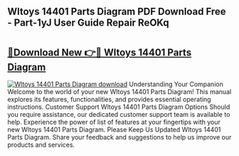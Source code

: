 ## Wltoys 14401 Parts Diagram PDF Download Free - Part-1yJ User Guide Repair ReOKq

# <h2><a href="http://dfmtm2h.blite.top/?on=Wltoys+14401+Parts+Diagram">🔗Download New 👉🔴 Wltoys 14401 Parts Diagram</a></h2>

[![Wltoys 14401 Parts Diagram download](https://i.imgur.com/lujVjoI.png)](http://dfmtm2h.blite.top/?on=Wltoys+14401+Parts+Diagram)
Understanding Your Companion Welcome to the world of your new Wltoys 14401 Parts Diagram! This manual explores its features, functionalities, and provides essential operating instructions. Customer Support Wltoys 14401 Parts Diagram Options Should you require assistance, our dedicated customer support team is available to help. Experience the power of list of features at your fingertips with your new Wltoys 14401 Parts Diagram. Please Keep Us Updated Wltoys 14401 Parts Diagram. Share your feedback and suggestions to help us improve our products and services.
